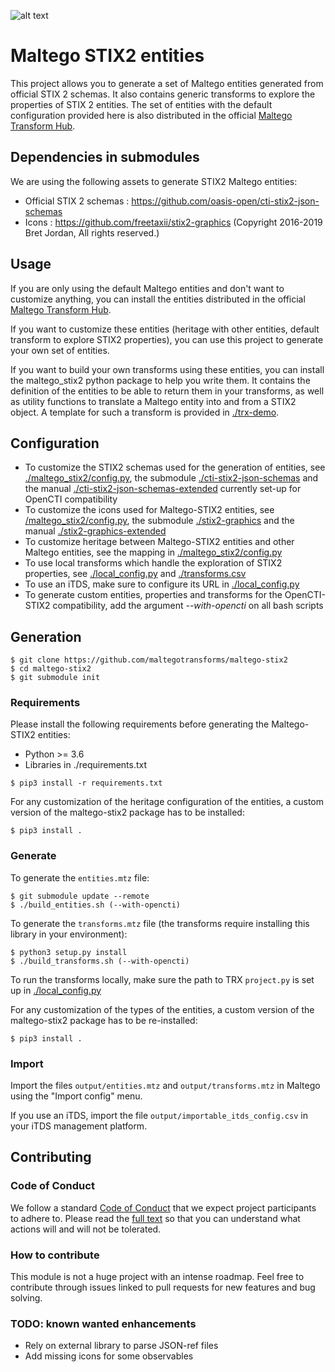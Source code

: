 ![alt text](./assets/card.png)

# Maltego STIX2 entities

This project allows you to generate a set of Maltego entities generated from official STIX 2 schemas.
It also contains generic transforms to explore the properties of STIX 2 entities.
The set of entities with the default configuration provided here is also distributed in the official [Maltego Transform Hub](https://www.maltego.com/transform-hub/).

## Dependencies in submodules

We are using the following assets to generate STIX2 Maltego entities:

- Official STIX 2 schemas : https://github.com/oasis-open/cti-stix2-json-schemas
- Icons : https://github.com/freetaxii/stix2-graphics (Copyright 2016-2019 Bret Jordan, All rights reserved.)

## Usage

If you are only using the default Maltego entities and don't want to customize anything, you can install the entities distributed in the official [Maltego Transform Hub](https://www.maltego.com/transform-hub/).

If you want to customize these entities (heritage with other entities, default transform to explore STIX2 properties), you can use this project to generate your own set of entities.

If you want to build your own transforms using these entities, you can install the maltego_stix2 python package to help you write them. It contains the definition of the entities to be able to return them in your transforms, as well as utility functions to translate a Maltego entity into and from a STIX2 object. A template for such a transform is provided in [./trx-demo](./trx-demo).

## Configuration

 - To customize the STIX2 schemas used for the generation of entities, see [./maltego_stix2/config.py](./maltego_stix2/config.py), the submodule [./cti-stix2-json-schemas](./cti-stix2-json-schemas) and the manual [./cti-stix2-json-schemas-extended](./cti-stix2-json-schemas-extended) currently set-up for OpenCTI compatibility
 - To customize the icons used for Maltego-STIX2 entities, see [/maltego_stix2/config.py](./maltego_stix2/config.py), the submodule [./stix2-graphics](./stix2-graphics) and the manual [./stix2-graphics-extended](./stix2-graphics-extended)
 - To customize heritage between Maltego-STIX2 entities and other Maltego entities, see the mapping in [./maltego_stix2/config.py](./maltego_stix2/config.py)
 - To use local transforms which handle the exploration of STIX2 properties, see [./local_config.py](./local_config.py) and [./transforms.csv](./transforms.csv)
 - To use an iTDS, make sure to configure its URL in [./local_config.py](./local_config.py)
 - To generate custom entities, properties and transforms for the OpenCTI-STIX2 compatibility, add the argument *--with-opencti* on all bash scripts

## Generation

```
$ git clone https://github.com/maltegotransforms/maltego-stix2
$ cd maltego-stix2
$ git submodule init
```

### Requirements

Please install the following requirements before generating the Maltego-STIX2 entities:

- Python >= 3.6
- Libraries in ./requirements.txt

```
$ pip3 install -r requirements.txt
```

For any customization of the heritage configuration of the entities, a custom version of the maltego-stix2 package has to be installed:

```
$ pip3 install .
```

### Generate

To generate the `entities.mtz` file:

```
$ git submodule update --remote
$ ./build_entities.sh (--with-opencti)
```

To generate the `transforms.mtz` file (the transforms require installing this library in your environment):

```
$ python3 setup.py install
$ ./build_transforms.sh (--with-opencti)
```

To run the transforms locally, make sure the path to TRX `project.py` is set up in [./local_config.py](./local_config.py)

For any customization of the types of the entities, a custom version of the maltego-stix2 package has to be re-installed:

```
$ pip3 install .
```

### Import

Import the files `output/entities.mtz` and `output/transforms.mtz` in Maltego using the "Import config" menu.

If you use an iTDS, import the file `output/importable_itds_config.csv` in your iTDS management platform.

## Contributing

### Code of Conduct

We follow a standard [Code of Conduct](CODE_OF_CONDUCT.md) that we expect project participants to adhere to. Please read the [full text](CODE_OF_CONDUCT.md) so that you can understand what actions will and will not be tolerated.

### How to contribute

This module is not a huge project with an intense roadmap. Feel free to contribute through issues linked to pull requests for new features and bug solving.

### TODO: known wanted enhancements

- Rely on external library to parse JSON-ref files
- Add missing icons for some observables
